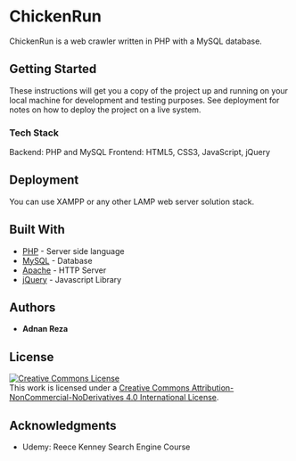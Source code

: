 # ChickenRun
ChickenRun is a web crawler written in PHP with a MySQL database.

## Getting Started

These instructions will get you a copy of the project up and running on your local machine for development and testing purposes. See deployment for notes on how to deploy the project on a live system.

### Tech Stack

Backend: PHP and MySQL
Frontend: HTML5, CSS3, JavaScript, jQuery

## Deployment

You can use XAMPP or any other LAMP web server solution stack.

## Built With

* [PHP](https://www.php.net/manual/en/migration70.new-features.php) - Server side language
* [MySQL](https://www.mysql.com/) - Database
* [Apache](https://httpd.apache.org/) - HTTP Server
* [jQuery](https://jquery.com/) - Javascript Library

## Authors

* **Adnan Reza**

## License

<a rel="license" href="http://creativecommons.org/licenses/by-nc-nd/4.0/"><img alt="Creative Commons License" style="border-width:0" src="https://i.creativecommons.org/l/by-nc-nd/4.0/88x31.png" /></a><br />This work is licensed under a <a rel="license" href="http://creativecommons.org/licenses/by-nc-nd/4.0/">Creative Commons Attribution-NonCommercial-NoDerivatives 4.0 International License</a>.

## Acknowledgments

* Udemy: Reece Kenney Search Engine Course
